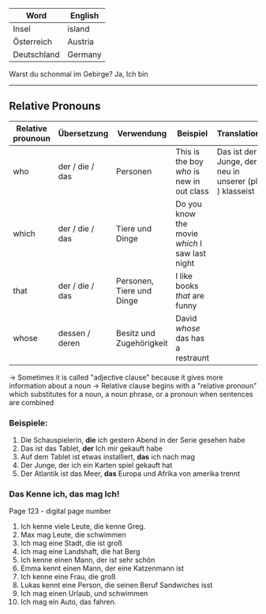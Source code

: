 | Word        | English |
| ----------- | ------- |
| Insel       | island  |
| Österreich  | Austria |
| Deutschland | Germany |
Warst du schonmal im Gebirge?
Ja, Ich bin 

****
## Relative Pronouns

| Relative prounoun | Übersetzung     | Verwendung                | Beispiel                                       | Translation                                            |
| ----------------- | --------------- | ------------------------- | ---------------------------------------------- | ------------------------------------------------------ |
| who               | der / die / das | Personen                  | This is the boy _who_ is new in out class      | Das ist der Junge, der neu in unserer (pl. ) klasseist |
| which             | der / die / das | Tiere und Dinge           | Do you know the movie _which_ I saw last night |                                                        |
| that              | der / die / das | Personen, Tiere und Dinge | I like books _that_ are funny                  |                                                        |
| whose             | dessen / deren  | Besitz und Zugehörigkeit  | David _whose_ das has a restraunt              |                                                        |

-> Sometimes it is called "adjective clause" because it gives more information about a noun
-> Relative clause begins with a "relative pronoun" which substitutes for a noun, a noun phrase, or a pronoun when sentences are combined 

### Beispiele: 

1) Die Schauspielerin, <b>die</b> ich gestern Abend in der Serie gesehen habe
2) Das ist das Tablet,  <b>der</b> Ich mir gekauft habe
3) Auf dem Tablet ist etwas installiert, <b>das</b> ich nach mag
4) Der Junge, <d>der</d> ich ein Karten spiel gekauft hat
5) Der Atlantik ist das Meer, <b>das</b> Europa und Afrika von amerika trennt

### Das Kenne ich, das mag Ich! 

Page 123 - digital page number

1) Ich kenne viele Leute, die kenne Greg.
2) Max mag Leute, die schwimmen
3) Ich mag eine Stadt, die ist groß 
4) Ich mag eine Landshaft, die hat Berg
5) Ich kenne einen Mann, der ist sehr schön
6) Emma kennt einen Mann, der eine Katzenmann ist
7) Ich kenne eine Frau, die groß
8) Lukas kennt eine Person, die seinen Beruf Sandwiches isst
9) Ich mag einen Urlaub, und schwimmen
10) Ich mag ein Auto, das fahren.



